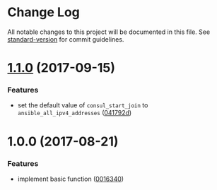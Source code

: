# Change Log

All notable changes to this project will be documented in this file. See [standard-version](https://github.com/conventional-changelog/standard-version) for commit guidelines.

<a name="1.1.0"></a>
# [1.1.0](https://github.com/suzuki-shunsuke/ansible-consul/compare/v1.0.0...v1.1.0) (2017-09-15)


### Features

* set the default value of `consul_start_join` to `ansible_all_ipv4_addresses` ([041792d](https://github.com/suzuki-shunsuke/ansible-consul/commit/041792d))



<a name="1.0.0"></a>
# 1.0.0 (2017-08-21)


### Features

* implement basic function ([0016340](https://github.com/suzuki-shunsuke/ansible-consul/commit/0016340))
